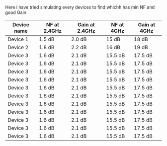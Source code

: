 Here i have tried simulating every devices to find whichh has min NF and good Gain

| Device name | NF at 2.4GHz | Gain at 2.4GHz |    NF at 4GHz  | Gain at 4GHz |
|-------------|--------------|----------------|----------------|--------------|
| Device 1    | 1.5 dB       | 2.0 dB         | 15 dB          | 18 dB        |
| Device 2    | 1.8 dB       | 2.2 dB         | 16 dB          | 19 dB        |
| Device 3    | 1.6 dB       | 2.1 dB         | 15.5 dB        | 17.5 dB      |
| Device 3    | 1.6 dB       | 2.1 dB         | 15.5 dB        | 17.5 dB      |
| Device 3    | 1.6 dB       | 2.1 dB         | 15.5 dB        | 17.5 dB      |
| Device 3    | 1.6 dB       | 2.1 dB         | 15.5 dB        | 17.5 dB      |
| Device 3    | 1.6 dB       | 2.1 dB         | 15.5 dB        | 17.5 dB      |
| Device 3    | 1.6 dB       | 2.1 dB         | 15.5 dB        | 17.5 dB      |
| Device 3    | 1.6 dB       | 2.1 dB         | 15.5 dB        | 17.5 dB      |
| Device 3    | 1.6 dB       | 2.1 dB         | 15.5 dB        | 17.5 dB      |
| Device 3    | 1.6 dB       | 2.1 dB         | 15.5 dB        | 17.5 dB      |
| Device 3    | 1.6 dB       | 2.1 dB         | 15.5 dB        | 17.5 dB      |
| Device 3    | 1.6 dB       | 2.1 dB         | 15.5 dB        | 17.5 dB      |
